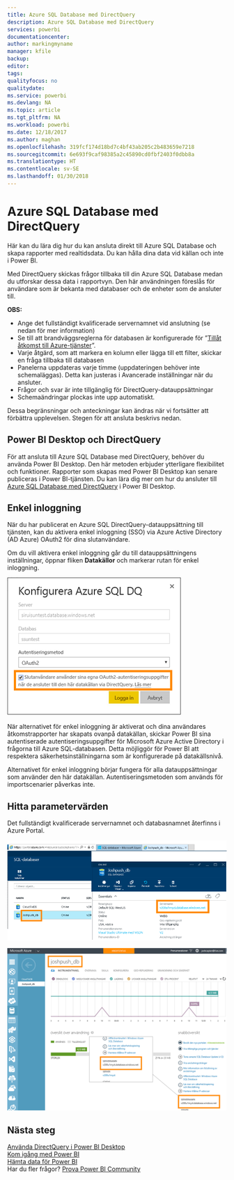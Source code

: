 ```yaml
---
title: Azure SQL Database med DirectQuery
description: Azure SQL Database med DirectQuery
services: powerbi
documentationcenter: 
author: markingmyname
manager: kfile
backup: 
editor: 
tags: 
qualityfocus: no
qualitydate: 
ms.service: powerbi
ms.devlang: NA
ms.topic: article
ms.tgt_pltfrm: NA
ms.workload: powerbi
ms.date: 12/18/2017
ms.author: maghan
ms.openlocfilehash: 319fcf174d18bd7c4bf43ab205c2b483659e7218
ms.sourcegitcommit: 6e693f9caf98385a2c45890cd0fbf2403f0dbb8a
ms.translationtype: HT
ms.contentlocale: sv-SE
ms.lasthandoff: 01/30/2018
---
```

# <a name="azure-sql-database-with-directquery"></a>Azure SQL Database med DirectQuery
Här kan du lära dig hur du kan ansluta direkt till Azure SQL Database och skapa rapporter med realtidsdata. Du kan hålla dina data vid källan och inte i Power BI.

Med DirectQuery skickas frågor tillbaka till din Azure SQL Database medan du utforskar dessa data i rapportvyn. Den här användningen föreslås för användare som är bekanta med databaser och de enheter som de ansluter till.

**OBS:**

* Ange det fullständigt kvalificerade servernamnet vid anslutning (se nedan för mer information)
* Se till att brandväggsreglerna för databasen är konfigurerade för ”[Tillåt åtkomst till Azure-tjänster](https://msdn.microsoft.com/library/azure/ee621782.aspx)”.
* Varje åtgärd, som att markera en kolumn eller lägga till ett filter, skickar en fråga tillbaka till databasen
* Panelerna uppdateras varje timme (uppdateringen behöver inte schemaläggas). Detta kan justeras i Avancerade inställningar när du ansluter.
* Frågor och svar är inte tillgänglig för DirectQuery-datauppsättningar
* Schemaändringar plockas inte upp automatiskt.

Dessa begränsningar och anteckningar kan ändras när vi fortsätter att förbättra upplevelsen. Stegen för att ansluta beskrivs nedan. 

## <a name="power-bi-desktop-and-directquery"></a>Power BI Desktop och DirectQuery
För att ansluta till Azure SQL Database med DirectQuery, behöver du använda Power BI Desktop. Den här metoden erbjuder ytterligare flexibilitet och funktioner. Rapporter som skapas med Power BI Desktop kan senare publiceras i Power BI-tjänsten. Du kan lära dig mer om hur du ansluter till [Azure SQL Database med DirectQuery](desktop-use-directquery.md) i Power BI Desktop. 

## <a name="single-sign-on"></a>Enkel inloggning

När du har publicerat en Azure SQL DirectQuery-datauppsättning till tjänsten, kan du aktivera enkel inloggning (SSO) via Azure Active Directory (AD Azure) OAuth2 för dina slutanvändare. 

Om du vill aktivera enkel inloggning går du till datauppsättningens inställningar, öppnar fliken **Datakällor** och markerar rutan för enkel inloggning.

![Konfigurera Azure SQL DQ-dialogrutan](media/service-azure-sql-database-with-direct-connect/sso-dialog.png)

När alternativet för enkel inloggning är aktiverat och dina användares åtkomstrapporter har skapats ovanpå datakällan, skickar Power BI sina autentiserade autentiseringsuppgifter för Microsoft Azure Active Directory i frågorna till Azure SQL-databasen. Detta möjliggör för Power BI att respektera säkerhetsinställningarna som är konfigurerade på datakällsnivå.

Alternativet för enkel inloggning börjar fungera för alla datauppsättningar som använder den här datakällan. Autentiseringsmetoden som används för importscenarier påverkas inte.

## <a name="finding-parameter-values"></a>Hitta parametervärden
Det fullständigt kvalificerade servernamnet och databasnamnet återfinns i Azure Portal.

![](media/service-azure-sql-database-with-direct-connect/azureportnew_update.png)

![](media/service-azure-sql-database-with-direct-connect/azureportal_update.png)

## <a name="next-steps"></a>Nästa steg
[Använda DirectQuery i Power BI Desktop](desktop-use-directquery.md)  
[Kom igång med Power BI](service-get-started.md)  
[Hämta data för Power BI](service-get-data.md)  
Har du fler frågor? [Prova Power BI Community](http://community.powerbi.com/)
